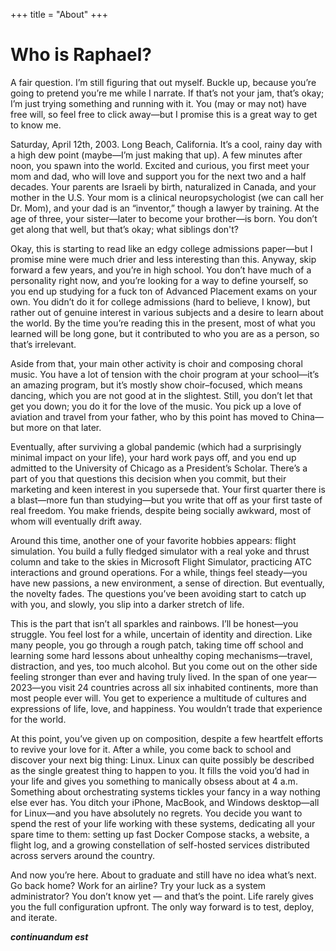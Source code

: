 +++
title = "About"
+++

# Who is Raphael?

A fair question. I’m still figuring that out myself. Buckle up, because you’re going to pretend you’re me while I narrate. If that’s not your jam, that’s okay; I’m just trying something and running with it. You (may or may not) have free will, so feel free to click away—but I promise this is a great way to get to know me.

Saturday, April 12th, 2003. Long Beach, California. It’s a cool, rainy day with a high dew point (maybe—I’m just making that up). A few minutes after noon, you spawn into the world. Excited and curious, you first meet your mom and dad, who will love and support you for the next two and a half decades. Your parents are Israeli by birth, naturalized in Canada, and your mother in the U.S. Your mom is a clinical neuropsychologist (we can call her Dr. Mom), and your dad is an “inventor,” though a lawyer by training. At the age of three, your sister—later to become your brother—is born. You don’t get along that well, but that’s okay; what siblings don't?

Okay, this is starting to read like an edgy college admissions paper—but I promise mine were much drier and less interesting than this. Anyway, skip forward a few years, and you’re in high school. You don’t have much of a personality right now, and you’re looking for a way to define yourself, so you end up studying for a fuck ton of Advanced Placement exams on your own. You didn’t do it for college admissions (hard to believe, I know), but rather out of genuine interest in various subjects and a desire to learn about the world. By the time you’re reading this in the present, most of what you learned will be long gone, but it contributed to who you are as a person, so that’s irrelevant.

Aside from that, your main other activity is choir and composing choral music. You have a lot of tension with the choir program at your school—it’s an amazing program, but it’s mostly show choir–focused, which means dancing, which you are not good at in the slightest. Still, you don’t let that get you down; you do it for the love of the music. You pick up a love of aviation and travel from your father, who by this point has moved to China—but more on that later.

Eventually, after surviving a global pandemic (which had a surprisingly minimal impact on your life), your hard work pays off, and you end up admitted to the University of Chicago as a President’s Scholar. There’s a part of you that questions this decision when you commit, but their marketing and keen interest in you supersede that. Your first quarter there is a blast—more fun than studying—but you write that off as your first taste of real freedom. You make friends, despite being socially awkward, most of whom will eventually drift away.

Around this time, another one of your favorite hobbies appears: flight simulation. You build a fully fledged simulator with a real yoke and thrust column and take to the skies in Microsoft Flight Simulator, practicing ATC interactions and ground operations. For a while, things feel steady—you have new passions, a new environment, a sense of direction. But eventually, the novelty fades. The questions you’ve been avoiding start to catch up with you, and slowly, you slip into a darker stretch of life.

This is the part that isn’t all sparkles and rainbows. I’ll be honest—you struggle. You feel lost for a while, uncertain of identity and direction. Like many people, you go through a rough patch, taking time off school and learning some hard lessons about unhealthy coping mechanisms—travel, distraction, and yes, too much alcohol. But you come out on the other side feeling stronger than ever and having truly lived. In the span of one year—2023—you visit 24 countries across all six inhabited continents, more than most people ever will. You get to experience a multitude of cultures and expressions of life, love, and happiness. You wouldn’t trade that experience for the world.

At this point, you’ve given up on composition, despite a few heartfelt efforts to revive your love for it. After a while, you come back to school and discover your next big thing: Linux. Linux can quite possibly be described as the single greatest thing to happen to you. It fills the void you’d had in your life and gives you something to manically obsess about at 4 a.m. Something about orchestrating systems tickles your fancy in a way nothing else ever has. You ditch your iPhone, MacBook, and Windows desktop—all for Linux—and you have absolutely no regrets. You decide you want to spend the rest of your life working with these systems, dedicating all your spare time to them: setting up fast Docker Compose stacks, a website, a flight log, and a growing constellation of self-hosted services distributed across servers around the country.

And now you’re here. About to graduate and still have no idea what’s next. Go back home? Work for an airline? Try your luck as a system administrator? You don’t know yet — and that’s the point. Life rarely gives you the full configuration upfront. The only way forward is to test, deploy, and iterate.

***continuandum est***
